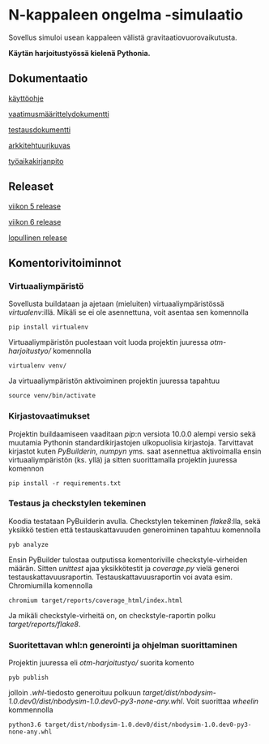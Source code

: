 # N-kappaleen ongelma -simulaatio

Sovellus simuloi usean kappaleen välistä gravitaatiovuorovaikutusta.

**Käytän harjoitustyössä kielenä Pythonia.**

## Dokumentaatio
[käyttöohje](https://github.com/LeeviT/otm-harjoitustyo/blob/master/dokumentaatio/kaytto-ohje.md)

[vaatimusmäärittelydokumentti](https://github.com/LeeviT/otm-harjoitustyo/blob/master/dokumentaatio/vaatimusMaarittely.md)

[testausdokumentti](https://github.com/LeeviT/otm-harjoitustyo/blob/master/dokumentaatio/testausdokumentti.md)

[arkkitehtuurikuvas](https://github.com/LeeviT/otm-harjoitustyo/blob/master/dokumentaatio/arkkitehtuuri.md)

[työaikakirjanpito](https://github.com/LeeviT/otm-harjoitustyo/blob/master/dokumentaatio/tyoaikakirjanpito.md)

## Releaset
[viikon 5 release](https://github.com/LeeviT/otm-harjoitustyo/releases/tag/v0.1-alpha)

[viikon 6 release](https://github.com/LeeviT/otm-harjoitustyo/releases/tag/v0.2-alpha)

[lopullinen release](https://github.com/LeeviT/otm-harjoitustyo/releases/tag/v1.0-beta)

## Komentorivitoiminnot
### Virtuaaliympäristö
Sovellusta buildataan ja ajetaan (mieluiten) virtuaaliympäristössä _virtualenv_:illä. Mikäli se ei ole asennettuna, voit asentaa sen komennolla
```
pip install virtualenv
```
Virtuaaliympäristön puolestaan voit luoda projektin juuressa _otm-harjoitustyo/_ komennolla
```
virtualenv venv/
```
Ja virtuaaliympäristön aktivoiminen projektin juuressa tapahtuu
```
source venv/bin/activate
```

### Kirjastovaatimukset
Projektin buildaamiseen vaaditaan _pip_:n versiota 10.0.0 alempi versio sekä muutamia Pythonin standardikirjastojen ulkopuolisia kirjastoja. Tarvittavat kirjastot kuten _PyBuilderin_, _numpyn_ yms. saat asennettua aktivoimalla ensin virtuaaliympäristön (ks. yllä) ja sitten suorittamalla projektin juuressa komennon
```
pip install -r requirements.txt
```

### Testaus ja checkstylen tekeminen
Koodia testataan PyBuilderin avulla. Checkstylen tekeminen _flake8_:lla, sekä yksikkö testien että testauskattavuuden generoiminen tapahtuu komennolla
```
pyb analyze
```
Ensin PyBuilder tulostaa outputissa komentoriville checkstyle-virheiden määrän. Sitten _unittest_ ajaa yksikkötestit ja _coverage.py_ vielä generoi testauskattavuusraportin. Testauskattavuusraportin voi avata esim. Chromiumilla komennolla 
```
chromium target/reports/coverage_html/index.html 
```
Ja mikäli checkstyle-virheitä on, on checkstyle-raportin polku _target/reports/flake8_.

### Suoritettavan whl:n generointi ja ohjelman suorittaminen
Projektin juuressa eli _otm-harjoitustyo/_ suorita komento 
```
pyb publish
```
jolloin _.whl_-tiedosto generoituu polkuun _target/dist/nbodysim-1.0.dev0/dist/nbodysim-1.0.dev0-py3-none-any.whl_. Voit suorittaa _wheelin_ kommennolla
```
python3.6 target/dist/nbodysim-1.0.dev0/dist/nbodysim-1.0.dev0-py3-none-any.whl 
```


